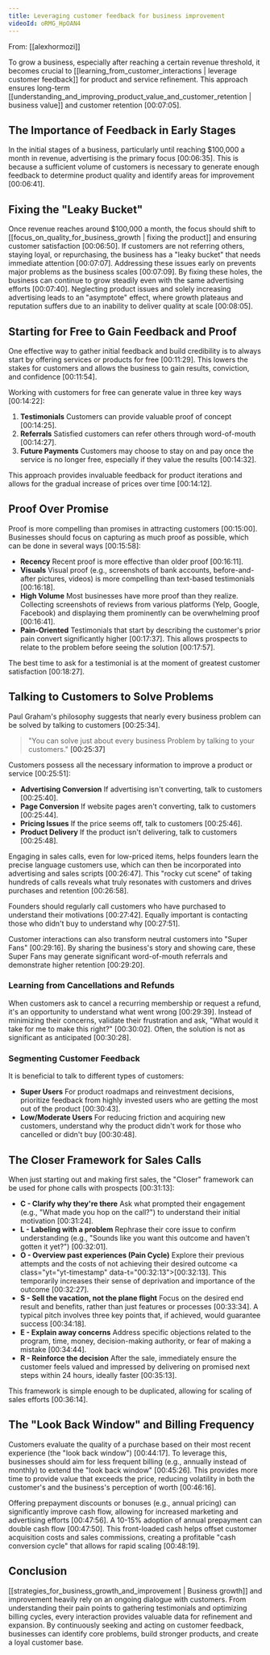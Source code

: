 ```yaml
---
title: Leveraging customer feedback for business improvement
videoId: oRMG_HpOAN4
---
```


From: [[alexhormozi]] <br/> 

To grow a business, especially after reaching a certain revenue threshold, it becomes crucial to [[learning_from_customer_interactions | leverage customer feedback]] for product and service refinement. This approach ensures long-term [[understanding_and_improving_product_value_and_customer_retention | business value]] and customer retention <a class="yt-timestamp" data-t="00:07:05">[00:07:05]</a>.

## The Importance of Feedback in Early Stages

In the initial stages of a business, particularly until reaching $100,000 a month in revenue, advertising is the primary focus <a class="yt-timestamp" data-t="00:06:35">[00:06:35]</a>. This is because a sufficient volume of customers is necessary to generate enough feedback to determine product quality and identify areas for improvement <a class="yt-timestamp" data-t="00:06:41">[00:06:41]</a>.

## Fixing the "Leaky Bucket"

Once revenue reaches around $100,000 a month, the focus should shift to [[focus_on_quality_for_business_growth | fixing the product]] and ensuring customer satisfaction <a class="yt-timestamp" data-t="00:06:50">[00:06:50]</a>. If customers are not referring others, staying loyal, or repurchasing, the business has a "leaky bucket" that needs immediate attention <a class="yt-timestamp" data-t="00:07:07">[00:07:07]</a>. Addressing these issues early on prevents major problems as the business scales <a class="yt-timestamp" data-t="00:07:09">[00:07:09]</a>. By fixing these holes, the business can continue to grow steadily even with the same advertising efforts <a class="yt-timestamp" data-t="00:07:40">[00:07:40]</a>. Neglecting product issues and solely increasing advertising leads to an "asymptote" effect, where growth plateaus and reputation suffers due to an inability to deliver quality at scale <a class="yt-timestamp" data-t="00:08:05">[00:08:05]</a>.

## Starting for Free to Gain Feedback and Proof

One effective way to gather initial feedback and build credibility is to always start by offering services or products for free <a class="yt-timestamp" data-t="00:11:29">[00:11:29]</a>. This lowers the stakes for customers and allows the business to gain results, conviction, and confidence <a class="yt-timestamp" data-t="00:11:54">[00:11:54]</a>.

Working with customers for free can generate value in three key ways <a class="yt-timestamp" data-t="00:14:22">[00:14:22]</a>:
1.  **Testimonials** Customers can provide valuable proof of concept <a class="yt-timestamp" data-t="00:14:25">[00:14:25]</a>.
2.  **Referrals** Satisfied customers can refer others through word-of-mouth <a class="yt-timestamp" data-t="00:14:27">[00:14:27]</a>.
3.  **Future Payments** Customers may choose to stay on and pay once the service is no longer free, especially if they value the results <a class="yt-timestamp" data-t="00:14:32">[00:14:32]</a>.

This approach provides invaluable feedback for product iterations and allows for the gradual increase of prices over time <a class="yt-timestamp" data-t="00:14:12">[00:14:12]</a>.

## Proof Over Promise

Proof is more compelling than promises in attracting customers <a class="yt-timestamp" data-t="00:15:00">[00:15:00]</a>. Businesses should focus on capturing as much proof as possible, which can be done in several ways <a class="yt-timestamp" data-t="00:15:58">[00:15:58]</a>:

*   **Recency** Recent proof is more effective than older proof <a class="yt-timestamp" data-t="00:16:11">[00:16:11]</a>.
*   **Visuals** Visual proof (e.g., screenshots of bank accounts, before-and-after pictures, videos) is more compelling than text-based testimonials <a class="yt-timestamp" data-t="00:16:18">[00:16:18]</a>.
*   **High Volume** Most businesses have more proof than they realize. Collecting screenshots of reviews from various platforms (Yelp, Google, Facebook) and displaying them prominently can be overwhelming proof <a class="yt-timestamp" data-t="00:16:41">[00:16:41]</a>.
*   **Pain-Oriented** Testimonials that start by describing the customer's prior pain convert significantly higher <a class="yt-timestamp" data-t="00:17:37">[00:17:37]</a>. This allows prospects to relate to the problem before seeing the solution <a class="yt-timestamp" data-t="00:17:57">[00:17:57]</a>.

The best time to ask for a testimonial is at the moment of greatest customer satisfaction <a class="yt-timestamp" data-t="00:18:27">[00:18:27]</a>.

## Talking to Customers to Solve Problems

Paul Graham's philosophy suggests that nearly every business problem can be solved by talking to customers <a class="yt-timestamp" data-t="00:25:34">[00:25:34]</a>.

> "You can solve just about every business Problem by talking to your customers." <a class="yt-timestamp" data-t="00:25:37">[00:25:37]</a>

Customers possess all the necessary information to improve a product or service <a class="yt-timestamp" data-t="00:25:51">[00:25:51]</a>:
*   **Advertising Conversion** If advertising isn't converting, talk to customers <a class="yt-timestamp" data-t="00:25:40">[00:25:40]</a>.
*   **Page Conversion** If website pages aren't converting, talk to customers <a class="yt-timestamp" data-t="00:25:44">[00:25:44]</a>.
*   **Pricing Issues** If the price seems off, talk to customers <a class="yt-timestamp" data-t="00:25:46">[00:25:46]</a>.
*   **Product Delivery** If the product isn't delivering, talk to customers <a class="yt-timestamp" data-t="00:25:48">[00:25:48]</a>.

Engaging in sales calls, even for low-priced items, helps founders learn the precise language customers use, which can then be incorporated into advertising and sales scripts <a class="yt-timestamp" data-t="00:26:47">[00:26:47]</a>. This "rocky cut scene" of taking hundreds of calls reveals what truly resonates with customers and drives purchases and retention <a class="yt-timestamp" data-t="00:26:58">[00:26:58]</a>.

Founders should regularly call customers who have purchased to understand their motivations <a class="yt-timestamp" data-t="00:27:42">[00:27:42]</a>. Equally important is contacting those who didn't buy to understand why <a class="yt-timestamp" data-t="00:27:51">[00:27:51]</a>.

Customer interactions can also transform neutral customers into "Super Fans" <a class="yt-timestamp" data-t="00:29:16">[00:29:16]</a>. By sharing the business's story and showing care, these Super Fans may generate significant word-of-mouth referrals and demonstrate higher retention <a class="yt-timestamp" data-t="00:29:20">[00:29:20]</a>.

### Learning from Cancellations and Refunds

When customers ask to cancel a recurring membership or request a refund, it's an opportunity to understand what went wrong <a class="yt-timestamp" data-t="00:29:39">[00:29:39]</a>. Instead of minimizing their concerns, validate their frustration and ask, "What would it take for me to make this right?" <a class="yt-timestamp" data-t="00:30:02">[00:30:02]</a>. Often, the solution is not as significant as anticipated <a class="yt-timestamp" data-t="00:30:28">[00:30:28]</a>.

### Segmenting Customer Feedback

It is beneficial to talk to different types of customers:
*   **Super Users** For product roadmaps and reinvestment decisions, prioritize feedback from highly invested users who are getting the most out of the product <a class="yt-timestamp" data-t="00:30:43">[00:30:43]</a>.
*   **Low/Moderate Users** For reducing friction and acquiring new customers, understand why the product didn't work for those who cancelled or didn't buy <a class="yt-timestamp" data-t="00:30:48">[00:30:48]</a>.

## The Closer Framework for Sales Calls

When just starting out and making first sales, the "Closer" framework can be used for phone calls with prospects <a class="yt-timestamp" data-t="00:31:13">[00:31:13]</a>:

*   **C - Clarify why they're there** Ask what prompted their engagement (e.g., "What made you hop on the call?") to understand their initial motivation <a class="yt-timestamp" data-t="00:31:24">[00:31:24]</a>.
*   **L - Labeling with a problem** Rephrase their core issue to confirm understanding (e.g., "Sounds like you want this outcome and haven't gotten it yet?") <a class="yt-timestamp" data-t="00:32:01">[00:32:01]</a>.
*   **O - Overview past experiences (Pain Cycle)** Explore their previous attempts and the costs of not achieving their desired outcome <a class="yt="yt-timestamp" data-t="00:32:13">[00:32:13]</a>. This temporarily increases their sense of deprivation and importance of the outcome <a class="yt-timestamp" data-t="00:32:27">[00:32:27]</a>.
*   **S - Sell the vacation, not the plane flight** Focus on the desired end result and benefits, rather than just features or processes <a class="yt-timestamp" data-t="00:33:34">[00:33:34]</a>. A typical pitch involves three key points that, if achieved, would guarantee success <a class="yt-timestamp" data-t="00:34:18">[00:34:18]</a>.
*   **E - Explain away concerns** Address specific objections related to the program, time, money, decision-making authority, or fear of making a mistake <a class="yt-timestamp" data-t="00:34:44">[00:34:44]</a>.
*   **R - Reinforce the decision** After the sale, immediately ensure the customer feels valued and impressed by delivering on promised next steps within 24 hours, ideally faster <a class="yt-timestamp" data-t="00:35:13">[00:35:13]</a>.

This framework is simple enough to be duplicated, allowing for scaling of sales efforts <a class="yt-timestamp" data-t="00:36:14">[00:36:14]</a>.

## The "Look Back Window" and Billing Frequency

Customers evaluate the quality of a purchase based on their most recent experience (the "look back window") <a class="yt-timestamp" data-t="00:44:17">[00:44:17]</a>. To leverage this, businesses should aim for less frequent billing (e.g., annually instead of monthly) to extend the "look back window" <a class="yt-timestamp" data-t="00:45:26">[00:45:26]</a>. This provides more time to provide value that exceeds the price, reducing volatility in both the customer's and the business's perception of worth <a class="yt-timestamp" data-t="00:46:16">[00:46:16]</a>.

Offering prepayment discounts or bonuses (e.g., annual pricing) can significantly improve cash flow, allowing for increased marketing and advertising efforts <a class="yt-timestamp" data-t="00:47:56">[00:47:56]</a>. A 10-15% adoption of annual prepayment can double cash flow <a class="yt-timestamp" data-t="00:47:50">[00:47:50]</a>. This front-loaded cash helps offset customer acquisition costs and sales commissions, creating a profitable "cash conversion cycle" that allows for rapid scaling <a class="yt-timestamp" data-t="00:48:19">[00:48:19]</a>.

## Conclusion

[[strategies_for_business_growth_and_improvement | Business growth]] and improvement heavily rely on an ongoing dialogue with customers. From understanding their pain points to gathering testimonials and optimizing billing cycles, every interaction provides valuable data for refinement and expansion. By continuously seeking and acting on customer feedback, businesses can identify core problems, build stronger products, and create a loyal customer base.